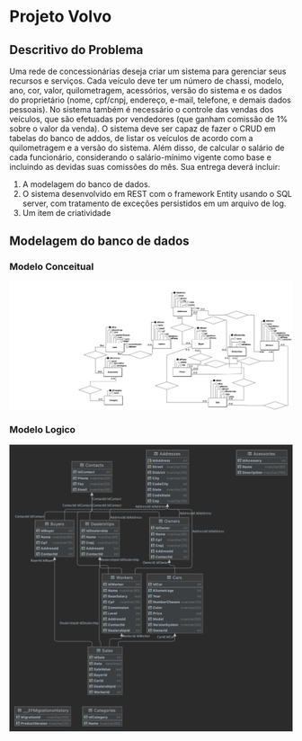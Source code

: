 # Projeto Volvo

## Descritivo do Problema

Uma rede de concessionárias deseja criar um sistema para gerenciar seus recursos e serviços.
Cada veículo deve ter um número de chassi, modelo, ano, cor, valor, quilometragem,
acessórios, versão do sistema e os dados do proprietário (nome, cpf/cnpj, endereço, e-mail,
telefone, e demais dados pessoais). No sistema também é necessário o controle das vendas
dos veículos, que são efetuadas por vendedores (que ganham comissão de 1% sobre o valor da
venda). O sistema deve ser capaz de fazer o CRUD em tabelas do banco de addos, de listar os
veículos de acordo com a quilometragem e a versão do sistema. Além disso, de calcular o
salário de cada funcionário, considerando o salário-mínimo vigente como base e incluindo as
devidas suas comissões do mês.
Sua entrega deverá incluir:

1. A modelagem do banco de dados.
2. O sistema desenvolvido em REST com o framework Entity usando o SQL server, com
tratamento de exceções persistidos em um arquivo de log.
3. Um item de criatividade

## Modelagem do banco de dados

### Modelo Conceitual

![Conceitual](./documents/Projeto_Volvo.png)

### Modelo Logico

![Logico](./Documents/dbo.png)
